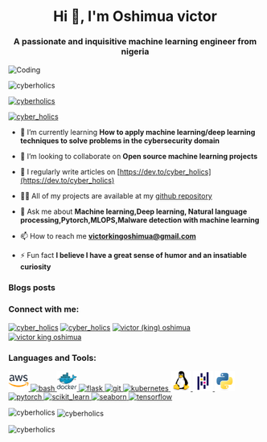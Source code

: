 <h1 align="center">Hi 👋, I'm Oshimua victor</h1>
<h3 align="center">A passionate and inquisitive machine learning engineer from nigeria</h3>

<img align="center" alt="Coding" width="800" src="https://img.freepik.com/free-vector/young-boy-fixing-robot_1308-77790.jpg?w=740&t=st=1695897486~exp=1695898086~hmac=d537ae180f10549c6a16b4deb8a4a53229cb8d8799e20457875cd974d97b3374">

<p align="left"> <img src="https://komarev.com/ghpvc/?username=cyberholics&label=Profile%20views&color=0e75b6&style=flat" alt="cyberholics" /> </p>

<p align="left"> <a href="https://github.com/ryo-ma/github-profile-trophy"><img src="https://github-profile-trophy.vercel.app/?username=cyberholics" alt="cyberholics" /></a> </p>

<p align="left"> <a href="https://twitter.com/cyber_holics" target="blank"><img src="https://img.shields.io/twitter/follow/cyber_holics?logo=twitter&style=for-the-badge" alt="cyber_holics" /></a> </p>

- 🌱 I’m currently learning **How to apply machine learning/deep learning techniques to solve problems in the cybersecurity domain**

- 👯 I’m looking to collaborate on **Open source machine learning projects**

- 📝 I regularly write articles on [https://dev.to/cyber_holics](https://dev.to/cyber_holics)

- 👨‍💻 All of my projects are available at my [github repository](https://github.com/cyberholics?tab=repositories)

- 💬 Ask me about **Machine learning,Deep learning, Natural language processing,Pytorch,MLOPS,Malware detection with machine learning**

- 📫 How to reach me **victorkingoshimua@gmail.com**

- ⚡ Fun fact **I believe I have a great sense of humor and an insatiable curiosity**

### Blogs posts
<!-- BLOG-POST-LIST:START -->
<!-- BLOG-POST-LIST:END -->

<h3 align="left">Connect with me:</h3>
<p align="left">
<a href="https://dev.to/cyber_holics" target="blank"><img align="center" src="https://raw.githubusercontent.com/rahuldkjain/github-profile-readme-generator/master/src/images/icons/Social/devto.svg" alt="cyber_holics" height="30" width="40" /></a>
<a href="https://twitter.com/cyber_holics" target="blank"><img align="center" src="https://raw.githubusercontent.com/rahuldkjain/github-profile-readme-generator/master/src/images/icons/Social/twitter.svg" alt="cyber_holics" height="30" width="40" /></a>
<a href="https://linkedin.com/in/victor (king) oshimua" target="blank"><img align="center" src="https://raw.githubusercontent.com/rahuldkjain/github-profile-readme-generator/master/src/images/icons/Social/linked-in-alt.svg" alt="victor (king) oshimua" height="30" width="40" /></a>
<a href="https://kaggle.com/victor king oshimua" target="blank"><img align="center" src="https://raw.githubusercontent.com/rahuldkjain/github-profile-readme-generator/master/src/images/icons/Social/kaggle.svg" alt="victor king oshimua" height="30" width="40" /></a>
</p>

<h3 align="left">Languages and Tools:</h3>
<p align="left"> <a href="https://aws.amazon.com" target="_blank" rel="noreferrer"> <img src="https://raw.githubusercontent.com/devicons/devicon/master/icons/amazonwebservices/amazonwebservices-original-wordmark.svg" alt="aws" width="40" height="40"/> </a> <a href="https://www.gnu.org/software/bash/" target="_blank" rel="noreferrer"> <img src="https://www.vectorlogo.zone/logos/gnu_bash/gnu_bash-icon.svg" alt="bash" width="40" height="40"/> </a> <a href="https://www.docker.com/" target="_blank" rel="noreferrer"> <img src="https://raw.githubusercontent.com/devicons/devicon/master/icons/docker/docker-original-wordmark.svg" alt="docker" width="40" height="40"/> </a> <a href="https://flask.palletsprojects.com/" target="_blank" rel="noreferrer"> <img src="https://www.vectorlogo.zone/logos/pocoo_flask/pocoo_flask-icon.svg" alt="flask" width="40" height="40"/> </a> <a href="https://git-scm.com/" target="_blank" rel="noreferrer"> <img src="https://www.vectorlogo.zone/logos/git-scm/git-scm-icon.svg" alt="git" width="40" height="40"/> </a> <a href="https://kubernetes.io" target="_blank" rel="noreferrer"> <img src="https://www.vectorlogo.zone/logos/kubernetes/kubernetes-icon.svg" alt="kubernetes" width="40" height="40"/> </a> <a href="https://www.linux.org/" target="_blank" rel="noreferrer"> <img src="https://raw.githubusercontent.com/devicons/devicon/master/icons/linux/linux-original.svg" alt="linux" width="40" height="40"/> </a> <a href="https://pandas.pydata.org/" target="_blank" rel="noreferrer"> <img src="https://raw.githubusercontent.com/devicons/devicon/2ae2a900d2f041da66e950e4d48052658d850630/icons/pandas/pandas-original.svg" alt="pandas" width="40" height="40"/> </a> <a href="https://www.python.org" target="_blank" rel="noreferrer"> <img src="https://raw.githubusercontent.com/devicons/devicon/master/icons/python/python-original.svg" alt="python" width="40" height="40"/> </a> <a href="https://pytorch.org/" target="_blank" rel="noreferrer"> <img src="https://www.vectorlogo.zone/logos/pytorch/pytorch-icon.svg" alt="pytorch" width="40" height="40"/> </a> <a href="https://scikit-learn.org/" target="_blank" rel="noreferrer"> <img src="https://upload.wikimedia.org/wikipedia/commons/0/05/Scikit_learn_logo_small.svg" alt="scikit_learn" width="40" height="40"/> </a> <a href="https://seaborn.pydata.org/" target="_blank" rel="noreferrer"> <img src="https://seaborn.pydata.org/_images/logo-mark-lightbg.svg" alt="seaborn" width="40" height="40"/> </a> <a href="https://www.tensorflow.org" target="_blank" rel="noreferrer"> <img src="https://www.vectorlogo.zone/logos/tensorflow/tensorflow-icon.svg" alt="tensorflow" width="40" height="40"/> </a> </p>

<p><img align="left" src="https://github-readme-stats.vercel.app/api/top-langs?username=cyberholics&show_icons=true&locale=en&layout=compact" alt="cyberholics" /></p>

<p>&nbsp;<img align="center" src="https://github-readme-stats.vercel.app/api?username=cyberholics&show_icons=true&locale=en" alt="cyberholics" /></p>

<p><img align="center" src="https://github-readme-streak-stats.herokuapp.com/?user=cyberholics&" alt="cyberholics" /></p>
